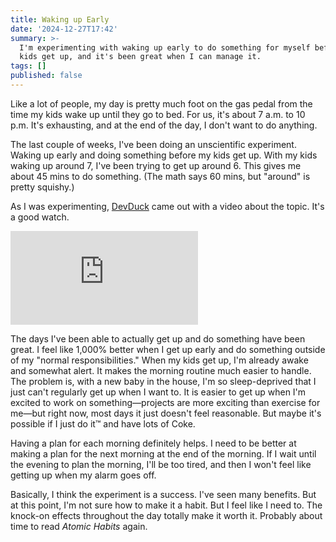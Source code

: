```yaml
---
title: Waking up Early
date: '2024-12-27T17:42'
summary: >-
  I'm experimenting with waking up early to do something for myself before my
  kids get up, and it's been great when I can manage it.
tags: []
published: false
---
```

Like a lot of people, my day is pretty much foot on the gas pedal from the time my kids wake up until they go to bed. For us, it's about 7 a.m. to 10 p.m. It's exhausting, and at the end of the day, I don't want to do anything.

The last couple of weeks, I've been doing an unscientific experiment. Waking up early and doing something before my kids get up. With my kids waking up around 7, I've been trying to get up around 6. This gives me about 45 mins to do something. (The math says 60 mins, but "around" is pretty squishy.)

As I was experimenting, [DevDuck](https://www.youtube.com/@DevDuck) came out with a video about the topic. It's a good watch.

<iframe src="https://www.youtube-nocookie.com/embed/CiiwYELT2uU" frameborder="0" allow="autoplay; encrypted-media" allowfullscreen></iframe>

The days I've been able to actually get up and do something have been great. I feel like 1,000% better when I get up early and do something outside of my "normal responsibilities." When my kids get up, I'm already awake and somewhat alert. It makes the morning routine much easier to handle. The problem is, with a new baby in the house, I'm so sleep-deprived that I just can't regularly get up when I want to. It is easier to get up when I'm excited to work on something—projects are more exciting than exercise for me—but right now, most days it just doesn't feel reasonable. But maybe it's possible if I just do it™ and have lots of Coke.

Having a plan for each morning definitely helps. I need to be better at making a plan for the next morning at the end of the morning. If I wait until the evening to plan the morning, I'll be too tired, and then I won't feel like getting up when my alarm goes off.

Basically, I think the experiment is a success. I've seen many benefits. But at this point, I'm not sure how to make it a habit. But I feel like I need to. The knock-on effects throughout the day totally make it worth it. Probably about time to read *Atomic Habits* again.
